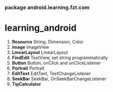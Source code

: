 ### package android.learning.fzt.com

# learning_android

1.  **Resource**      String, Dimension, Color
1.  **Image**         ImageView
1.  **LinearLayout**  LinearLayout
1.  **FindEdit**      TextView, set string programmatically
1.  **Button**        Button, onClick and onClickListener
1.  **Portrait**      Portrait
1.  **EditText**      EditText, TextChangeListener
1.  **SeekBar**       SeekBar, OnSeekBarChangeListener
1.  **TipCalculator**

